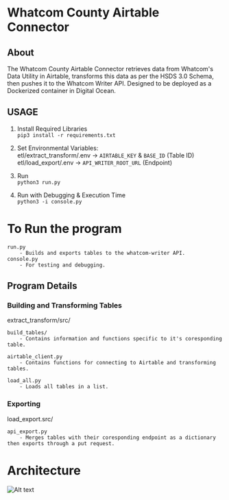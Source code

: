 # Whatcom County Airtable Connector

## About
The Whatcom County Airtable Connector retrieves data from Whatcom's Data Utility in Airtable, transforms this data as per the HSDS 3.0 Schema, then pushes it to the Whatcom Writer API. Designed to be deployed as a Dockerized container in Digital Ocean.


## USAGE
1. Install Required Libraries   
```pip3 install -r requirements.txt```

2. Set Environmental Variables:  
    etl/extract_transform/.env -> ```AIRTABLE_KEY``` & ```BASE_ID``` (Table ID)  
    etl/load_export/.env -> ```API_WRITER_ROOT_URL``` (Endpoint)  

3. Run  
```python3 run.py```

4. Run with Debugging & Execution Time   
```python3 -i console.py```



# To Run the program
    run.py  
        - Builds and exports tables to the whatcom-writer API.    
    console.py  
        - For testing and debugging.  

## Program Details
### Building and Transforming Tables
extract_transform/src/   

    build_tables/  
        - Contains information and functions specific to it's coresponding table.  
          
    airtable_client.py  
        - Contains functions for connecting to Airtable and transforming tables.  
          
    load_all.py  
        - Loads all tables in a list.  
### Exporting
load_export.src/  
    
    api_export.py  
        - Merges tables with their coresponding endpoint as a dictionary then exports through a put request.  

# Architecture

![Alt text](architecture_diagram.png?raw=true "Title")
